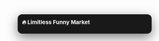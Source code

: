 <!-- DYNAMIC ODDS WIDGET -->
<div id="limitless-odds-root" style="position:fixed;right:20px;bottom:20px;z-index:999999;font-family:Inter,system-ui,Arial;">
  <style>
    #limitless-odds-root .lw-panel { width:340px; max-height:70vh; overflow:auto;background:rgba(0,0,0,0.9); color:#fff; border-radius:12px; padding:12px; box-shadow:0 10px 30px rgba(0,0,0,0.5);}
    #limitless-odds-root h4{margin:0 0 10px 0;font-size:15px}
    #limitless-odds-root .q{margin-bottom:12px;padding:10px;background:rgba(255,255,255,0.05);border-radius:8px}
    #limitless-odds-root .title{margin:0 0 6px 0;font-size:13px}
    #limitless-odds-root .odds{display:flex;justify-content:space-between;gap:6px}
    #limitless-odds-root button{flex:1;border:0;padding:6px 10px;border-radius:8px;cursor:pointer;color:#fff}
    #limitless-odds-root .yes{background:#28a745;}
    #limitless-odds-root .no{background:#dc3545;}
  </style>

  <div class="lw-panel" id="lw-panel">
    <h4>🔥 Limitless Funny Market</h4>
    <div id="lw-questions"></div>
  </div>
</div>

<script>
(function(){
  const KEY = 'limitless_dynamic_odds_v1';

  // Initial questions + odds
  const questions = [
    {
      text: "Will Limitless pull 1B+ FDV at TGE?",
      yes: 50, no: 50
    },
    {
      text: "Who has major bald arc — CJ or Heisenberg?",
      yes: 50, no: 50
    },
    {
      text: "Will Limitless hit 1B+ volume before TGE?",
      yes: 20, no: 80
    }
  ];

  // Load saved state
  let state = JSON.parse(localStorage.getItem(KEY) || 'null');
  if(!state) { state = questions; save(); }

  function save(){ localStorage.setItem(KEY, JSON.stringify(state)); }

  function render(){
    const root = document.getElementById('lw-questions');
    root.innerHTML = '';
    state.forEach((q, i) => {
      const box = document.createElement('div');
      box.className='q';

      const title = document.createElement('div');
      title.className='title';
      title.textContent = q.text;
      box.appendChild(title);

      const odds = document.createElement('div');
      odds.className='odds';

      const yesBtn = document.createElement('button');
      yesBtn.className='yes';
      yesBtn.textContent = `Yes ${q.yes}%`;
      yesBtn.onclick = () => vote(i, 'yes');

      const noBtn = document.createElement('button');
      noBtn.className='no';
      noBtn.textContent = `No ${q.no}%`;
      noBtn.onclick = () => vote(i, 'no');

      odds.appendChild(yesBtn);
      odds.appendChild(noBtn);
      box.appendChild(odds);

      root.appendChild(box);
    });
  }

  function vote(index, side){
    let q = state[index];
    if(side==='yes'){
      q.yes = Math.min(100, q.yes + 2);
      q.no = Math.max(0, 100 - q.yes);
    } else {
      q.no = Math.min(100, q.no + 2);
      q.yes = Math.max(0, 100 - q.no);
    }
    save();
    render();
  }

  render();
})();
</script>
<!-- END WIDGET -->